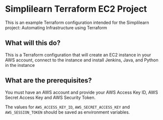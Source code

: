 # Simplilearn Terraform EC2 Project
This is an example Terraform configuration intended for the Simplilearn project: Automating Infrastructure using Terraform


## What will this do?

This is a Terraform configuration that will create an EC2 instance in your AWS account, connect to the instance and install Jenkins, Java, and Python in the instance

## What are the prerequisites?

You must have an AWS account and provide your AWS Access Key ID, AWS Secret Access Key and AWS Security Token.

The values for `AWS_ACCESS_KEY_ID`, `AWS_SECRET_ACCESS_KEY` and `AWS_SESSION_TOKEN` should be saved as environment variables.
